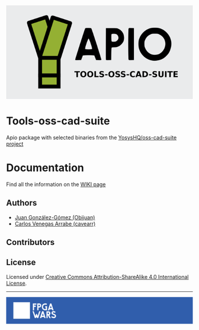 [![](https://github.com/FPGAwars/tools-oss-cad-suite/raw/main/wiki/Logos/Apio-tool-oss-cad-suite-github.png)](https://github.com/FPGAwars/tools-oss-cad-suite/wiki)

# Tools-oss-cad-suite

Apio package with selected binaries from the [YosysHQ/oss-cad-suite project](https://github.com/YosysHQ/oss-cad-suite-build)

# Documentation


Find all the information on the [WIKI page](https://github.com/FPGAwars/tools-oss-cad-suite/wiki)

## Authors

* [Juan González-Gómez (Obijuan)](https://github.com/Obijuan)
* [Carlos Venegas Arrabe (cavearr)](https://github.com/cavearr)  


## Contributors


## License

Licensed under [Creative Commons Attribution-ShareAlike 4.0 International License](http://creativecommons.org/licenses/by-sa/4.0/).


-------
[![](https://github.com/FPGAwars/icestudio-wiki/raw/main/Logos/fgpawars-banner.svg)](https://fpgawars.github.io/)
